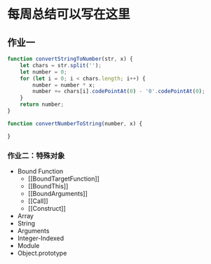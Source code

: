 # 每周总结可以写在这里

## 作业一
```js
function convertStringToNumber(str, x) {
    let chars = str.split('');
    let number = 0;
    for (let i = 0; i < chars.length; i++) {
        number = number * x;
        number += chars[i].codePointAt(0) - '0'.codePointAt(0);
    }
    return number;
}

function convertNumberToString(number, x) {

}
```

### 作业二：特殊对象
- Bound Function
    - [[BoundTargetFunction]]
    - [[BoundThis]]
    - [[BoundArguments]]
    - [[Call]]
    - [[Construct]]
- Array
- String
- Arguments
- Integer-Indexed
- Module
- Object.prototype